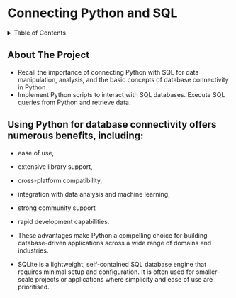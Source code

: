 # Connecting Python and SQL

<!-- TABLE OF CONTENTS -->
<details>
  <summary>Table of Contents</summary>
  <ol>
    <li>
      <a href="#about-the-project">About The Project</a>
      <ul>
        <li><a href="#built-with">Built With</a></li>
      </ul>
    </li>
    <li>
      <a href="#getting-started">Getting Started</a>
      <ul>
        <li><a href="#prerequisites">Prerequisites</a></li>
        <li><a href="#installation">Installation</a></li>
      </ul>
    </li>
    <li><a href="#usage">Usage</a></li>
    <li><a href="#roadmap">Roadmap</a></li>
    <li><a href="#contributing">Contributing</a></li>
    <li><a href="#license">License</a></li>
    <li><a href="#contact">Contact</a></li>
    <li><a href="#acknowledgments">Acknowledgments</a></li>
  </ol>
</details>


<!-- ABOUT THE PROJECT -->
## About The Project

* Recall the importance of connecting Python with SQL for data manipulation, analysis, and the basic concepts of database connectivity in Python
* Implement Python scripts to interact with SQL databases. Execute SQL queries from Python and retrieve data.

## Using Python for database connectivity offers numerous benefits, including:
* ease of use,
* extensive library support,
* cross-platform compatibility,
* integration with data analysis and machine learning,
* strong community support
* rapid development capabilities.
* These advantages make Python a compelling choice for building database-driven applications across a wide range of domains and industries.

* SQLite is a lightweight, self-contained SQL database engine that requires minimal setup and configuration. It is often used for smaller-scale projects or applications where simplicity and ease of use are prioritised.
